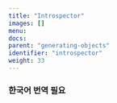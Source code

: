 ```yaml
---
title: "Introspector"
images: []
menu:
docs:
parent: "generating-objects"
identifier: "introspector"
weight: 33
---
```


### 한국어 번역 필요
